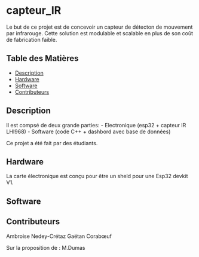 # capteur_IR
Le but de ce projet est de concevoir un capteur de détecton de mouvement par infrarouge. Cette solution est modulable et scalable en plus de son coût de fabrication faible.

## Table des Matières

- [Description](#description)
- [Hardware](#hardware)
- [Software](#software)
- [Contributeurs](#contributeurs)

## Description

Il est compsé de deux grande parties:
    - Electronique (esp32 + capteur IR LHI968)
    - Software (code C++ + dashbord avec base de données)

Ce projet a été fait par des étudiants.

## Hardware

La carte électronique est conçu pour être un sheld pour une Esp32 devkit V1.

## Software

## Contributeurs

Ambroise Nedey-Crétaz
Gaëtan Corabœuf

Sur la proposition de :
M.Dumas
